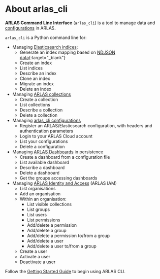 # About arlas_cli

__ARLAS Command Line Interface__ (`arlas_cli`) is a tool to manage data and [configurations](../static_docs/concepts/#arlas-cli-configuration) in ARLAS.

`arlas_cli` is a Python command line for:

- Managing [Elasticsearch indices](../static_docs/concepts/#es-index):
    - Generate an index mapping based on [NDJSON data](https://jsonlines.org/){:target="_blank"}
    - Create an index
    - List indices
    - Describe an index
    - Clone an index
    - Migrate an index
    - Delete an index
- Managing [ARLAS collections](../static_docs/concepts/#arlas-collection)
    - Create a collection
    - List collections
    - Describe a collection
    - Delete a collection
- Managing [arlas_cli configurations](../static_docs/concepts/#arlas-cli-configuration)
    - Register an ARLAS/Elasticsearch configuration, with headers and authentication parameters
    - Login to your ARLAS Cloud account
    - List your configurations
    - Delete a configuration
- Managing [ARLAS Dashboards](../static_docs/concepts/#arlas-dashboards) in persistence
    - Create a dashboard from a configuration file
    - List available dashboard
    - Describe a dashboard
    - Delete a dashboard
    - Get the groups accessing dashboards
- Managing [ARLAS Identity and Access](../static_docs/concepts/#arlas-iam) (ARLAS IAM)
    - List organisations
    - Add an organisation
    - Within an organisation:
        - List visible collections
        - List groups
        - List users
        - List permissions
        - Add/delete a permission
        - Add/delete a group
        - Add/delete a permission to/from a group
        - Add/delete a user
        - Add/delete a user to/from a group
    - Create a user
    - Activate a user
    - Deactivate a user

Follow the [Getting Started Guide](started.md) to begin using ARLAS CLI.
